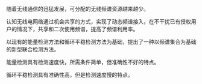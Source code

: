 随着无线通信的迅猛发展，可分配的无线频谱资源越来越少。

认知无线电网络通过机会共享的方式，实现了动态频谱接入，在不干扰已有授权用户的情况下，共享和二次使用频谱，提高了频谱利用率。

以现有的能量检测方法和循环平稳检测方法为基础，提出了一种以频谱集合为基础的新型联合检测方法。

能量检测具有检测速度快，所需条件简单，但准确性不好的特点。

循环平稳检测具有准确性高，但是检测速度慢的特点。

